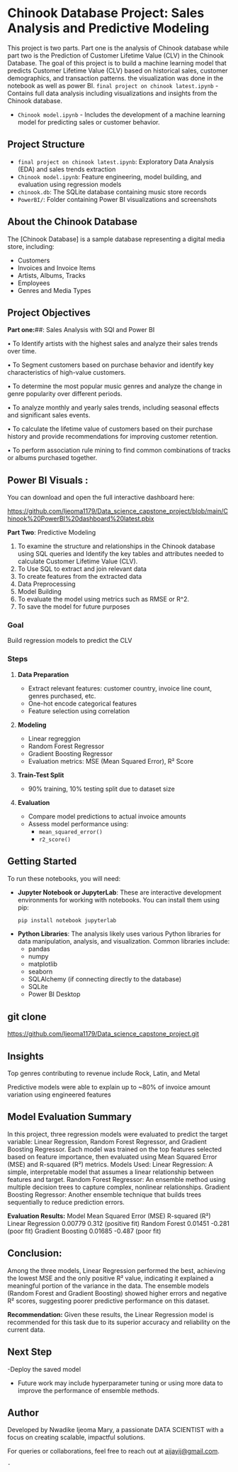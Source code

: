 #  Chinook Database Project: Sales Analysis and Predictive Modeling

This project is two parts. Part one is the analysis of Chinook database while part two is the  Prediction of  Customer Lifetime Value (CLV) in the Chinook Database. The goal of this project is to build a machine learning model that predicts Customer Lifetime Value (CLV) based on historical sales, customer demographics, and transaction patterns. the visualization was done in the notebook as well as power BI. 
`final project on chinook latest.ipynb` - Contains full data analysis including visualizations and insights from the Chinook database.
- `Chinook model.ipynb` - Includes the development of a machine learning model for predicting sales or customer behavior.

##  Project Structure

- `final project on chinook latest.ipynb`: Exploratory Data Analysis (EDA) and sales trends extraction
- `Chinook model.ipynb`: Feature engineering, model building, and evaluation using regression models
- `chinook.db`: The SQLite database containing music store records
- `PowerBI/`: Folder containing Power BI visualizations and screenshots

##  About the Chinook Database

The [Chinook Database] is a sample database representing a digital media store, including:

- Customers
- Invoices and Invoice Items
- Artists, Albums, Tracks
- Employees
- Genres and Media Types

  
## Project Objectives
**Part one:**##:
Sales Analysis with SQl and Power BI

•	To Identify artists with the highest sales and analyze their sales trends over time. 

•	To  Segment customers based on purchase behavior and identify key characteristics of high-value customers. 

•	To determine the most popular music genres and analyze the change in genre popularity over different periods. 

•	To analyze monthly and yearly sales trends, including seasonal effects and significant sales events. 

•	To calculate the lifetime value of customers based on their purchase history and provide recommendations for improving customer retention. 

•	To perform association rule mining to find common combinations of tracks or albums purchased together.

## Power BI Visuals :

You can download and open the full interactive dashboard here:

https://github.com/Ijeoma1179/Data_science_capstone_project/blob/main/Chinook%20PowerBI%20dashboard%20latest.pbix


**Part Two**:  Predictive Modeling
1. To examine the structure and relationships in the Chinook database using SQL queries and Identify the key tables and attributes needed to calculate Customer Lifetime Value (CLV). 
2. To Use SQL to extract and join relevant data 
3. To create features from the extracted data 
4. Data Preprocessing 
5. Model Building
6. To evaluate the model using metrics such as RMSE or R^2.
7. To save the model for future purposes
###  Goal

Build regression models to predict the CLV 

### Steps

1. **Data Preparation**
   - Extract relevant features: customer country, invoice line count, genres purchased, etc.
   - One-hot encode categorical features
   - Feature selection using correlation

2. **Modeling**
   - Linear regreggion
   - Random Forest Regressor
   - Gradient Boosting Regressor
   - Evaluation metrics: MSE (Mean Squared Error), R² Score

4. **Train-Test Split**
   - 90% training, 10% testing split due to dataset size

5. **Evaluation**
   - Compare model predictions to actual invoice amounts
   - Assess model performance using:
     - `mean_squared_error()`
     - `r2_score()`

## Getting Started

To run these notebooks, you will need:

-   **Jupyter Notebook or JupyterLab**: These are interactive development environments for working with notebooks. You can install them using pip:
    ```bash
    pip install notebook jupyterlab
    ```
-   **Python Libraries**: The analysis likely uses various Python libraries for data manipulation, analysis, and visualization. Common libraries include:
    -   pandas
    -   numpy
    -   matplotlib
    -   seaborn
    -   SQLAlchemy (if connecting directly to the database)
    -   SQLite
    -   Power BI Desktop

## git clone 
https://github.com/Ijeoma1179/Data_science_capstone_project.git
## Insights
Top genres contributing to revenue include Rock, Latin, and Metal

Predictive models were able to explain up to ~80% of invoice amount variation using engineered features
## **Model Evaluation Summary**
In this project, three regression models were evaluated to predict the target variable: Linear Regression, Random Forest Regressor, and Gradient Boosting Regressor. Each model was trained on the top features selected based on feature importance, then evaluated using Mean Squared Error (MSE) and R-squared (R²) metrics.
Models Used:
Linear Regression: A simple, interpretable model that assumes a linear relationship between features and target.
Random Forest Regressor: An ensemble method using multiple decision trees to capture complex, nonlinear relationships.
Gradient Boosting Regressor: Another ensemble technique that builds trees sequentially to reduce prediction errors.

**Evaluation Results:**
Model	Mean Squared Error (MSE)	R-squared (R²)
Linear Regression	0.00779	0.312 (positive fit)
Random Forest	0.01451	-0.281 (poor fit)
Gradient Boosting	0.01685	-0.487 (poor fit)

## **Conclusion:**
Among the three models, Linear Regression performed the best, achieving the lowest MSE and the only positive R² value, indicating it explained a meaningful portion of the variance in the data. The ensemble models (Random Forest and Gradient Boosting) showed higher errors and negative R² scores, suggesting poorer predictive performance on this dataset.

**Recommendation:**
Given these results, the Linear Regression model is recommended for this task due to its superior accuracy and reliability on the current data.

## Next Step 
-Deploy the saved model 
- Future work may include hyperparameter tuning or using more data to improve the performance of ensemble methods.

## Author 
Developed by Nwadike Ijeoma Mary, a passionate DATA SCIENTIST with a focus on creating scalable, impactful solutions.

For queries or collaborations, feel free to reach out at aijayij@gmail.com.


    -   
